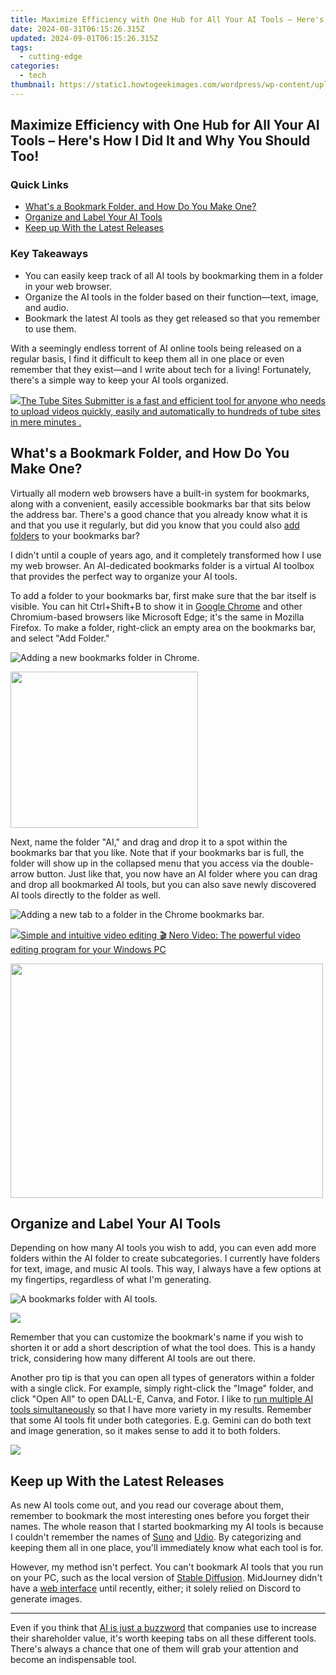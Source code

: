 ```yaml
---
title: Maximize Efficiency with One Hub for All Your AI Tools – Here's How I Did It and Why You Should Too!
date: 2024-08-31T06:15:26.315Z
updated: 2024-09-01T06:15:26.315Z
tags:
  - cutting-edge
categories:
  - tech
thumbnail: https://static1.howtogeekimages.com/wordpress/wp-content/uploads/2024/07/browser-window-with-a-page-being-bookmarked.jpg
---
```


## Maximize Efficiency with One Hub for All Your AI Tools – Here's How I Did It and Why You Should Too!

### Quick Links

* [What's a Bookmark Folder, and How Do You Make One?](https://fake-location.techidaily.com/full-guide-to-fix-itoolab-anygo-not-working-on-apple-iphone-12-mini-drfone-by-drfone-virtual-ios/)
* [Organize and Label Your AI Tools](https://easy-unlock-android.techidaily.com/in-2024-how-to-unlock-realme-c33-2023-bootloader-easily-by-drfone-android/)
* [Keep up With the Latest Releases](https://tech-recovery.techidaily.com/how-to-efficiently-upload-a-collection-of-photos-to-your-facebook-profile/)

### Key Takeaways

* You can easily keep track of all AI tools by bookmarking them in a folder in your web browser.
* Organize the AI tools in the folder based on their function—text, image, and audio.
* Bookmark the latest AI tools as they get released so that you remember to use them.

 With a seemingly endless torrent of AI online tools being released on a regular basis, I find it difficult to keep them all in one place or even remember that they exist—and I write about tech for a living! Fortunately, there's a simple way to keep your AI tools organized.

<!-- affiliate ads begin -->
<a href="https://secure.2checkout.com/order/checkout.php?PRODS=4531356&QTY=1&AFFILIATE=108875&CART=1"><img src="https://secure.avangate.com/images/merchant/8fdd149fcaa7058caccc9c4ad5b0d89a/products/tss-box.JPG" border="0">The Tube Sites Submitter is a fast and efficient tool for anyone who needs to upload videos quickly, easily and automatically to hundreds of tube sites in mere minutes . </a>
<!-- affiliate ads end -->
##  What's a Bookmark Folder, and How Do You Make One?

 Virtually all modern web browsers have a built-in system for bookmarks, along with a convenient, easily accessible bookmarks bar that sits below the address bar. There's a good chance that you already know what it is and that you use it regularly, but did you know that you could also [add folders](https://win-amazing.techidaily.com/guide-to-flawless-epson-xp-410-printer-driver-installation-on-windows-computers/) to your bookmarks bar?

 I didn't until a couple of years ago, and it completely transformed how I use my web browser. An AI-dedicated bookmarks folder is a virtual AI toolbox that provides the perfect way to organize your AI tools.

 To add a folder to your bookmarks bar, first make sure that the bar itself is visible. You can hit Ctrl+Shift+B to show it in [Google Chrome](https://unlock-android.techidaily.com/how-to-unlock-google-pixel-8-pro-phone-pattern-lock-without-factory-reset-by-drfone-android/) and other Chromium-based browsers like Microsoft Edge; it's the same in Mozilla Firefox. To make a folder, right-click an empty area on the bookmarks bar, and select "Add Folder."

![Adding a new bookmarks folder in Chrome.](https://static1.howtogeekimages.com/wordpress/wp-content/uploads/2024/07/2024-07-19_01h28_44.png) 

<!-- affiliate ads begin -->
<a href="https://boody-eco-wear.pxf.io/c/5597632/1567905/13846" target="_top" id="1567905"><img src="//a.impactradius-go.com/display-ad/13846-1567905" border="0" alt="" width="300" height="250"/></a><img height="0" width="0" src="https://imp.pxf.io/i/5597632/1567905/13846" style="position:absolute;visibility:hidden;" border="0" />
<!-- affiliate ads end -->
 Next, name the folder "AI," and drag and drop it to a spot within the bookmarks bar that you like. Note that if your bookmarks bar is full, the folder will show up in the collapsed menu that you access via the double-arrow button. Just like that, you now have an AI folder where you can drag and drop all bookmarked AI tools, but you can also save newly discovered AI tools directly to the folder as well.

![Adding a new tab to a folder in the Chrome bookmarks bar.](https://static1.howtogeekimages.com/wordpress/wp-content/uploads/2024/07/2-9.png) 

<!-- affiliate ads begin -->
<a href="https://store.nero.com/order/checkout.php?PRODS=42296685&QTY=1&AFFILIATE=108875&CART=1"><img src="http://cdnwww.nero.com/nero-com-wAssets/img/banners/2022/video-pp/ScreenshotSlider/Nero-Video-Advanced-editing.JPG" border="0">Simple and intuitive video editing
🎬 Nero Video:
The powerful video editing program for your Windows PC</a>
<!-- affiliate ads end -->
<!-- affiliate ads begin -->
<a href="https://electronicx.pxf.io/c/5597632/1872456/14483" target="_top" id="1872456"><img src="//a.impactradius-go.com/display-ad/14483-1872456" border="0" alt="" width="500" height="375"/></a><img height="0" width="0" src="https://imp.pxf.io/i/5597632/1872456/14483" style="position:absolute;visibility:hidden;" border="0" />
<!-- affiliate ads end -->
##  Organize and Label Your AI Tools

 Depending on how many AI tools you wish to add, you can even add more folders within the AI folder to create subcategories. I currently have folders for text, image, and music AI tools. This way, I always have a few options at my fingertips, regardless of what I'm generating.

![A bookmarks folder with AI tools.](https://static1.howtogeekimages.com/wordpress/wp-content/uploads/2024/07/3-8.png) 

<!-- affiliate ads begin -->
<a href="https://secure.2checkout.com/order/checkout.php?PRODS=4620778&QTY=1&AFFILIATE=108875&CART=1"><img src="https://secure.avangate.com/images/merchant/07dd4d5a72f5740ef0f035f201951476/300__250banner.jpg" border="0"></a>
<!-- affiliate ads end -->
 Remember that you can customize the bookmark's name if you wish to shorten it or add a short description of what the tool does. This is a handy trick, considering how many different AI tools are out there.

 Another pro tip is that you can open all types of generators within a folder with a single click. For example, simply right-click the "Image" folder, and click "Open All" to open DALL-E, Canva, and Fotor. I like to [run multiple AI tools simultaneously](https://some-techniques.techidaily.com/updated-from-canvas-to-crypto-top-7-artwork-conversion-platforms/) so that I have more variety in my results. Remember that some AI tools fit under both categories. E.g. Gemini can do both text and image generation, so it makes sense to add it to both folders.

<!-- affiliate ads begin -->
<a href="https://secure.2checkout.com/order/checkout.php?PRODS=4621764&QTY=1&AFFILIATE=108875&CART=1"><img src="https://www.x-mirage.com/x-mirage/img/page-home.jpg" border="0"></a>
<!-- affiliate ads end -->
##  Keep up With the Latest Releases

 As new AI tools come out, and you read our coverage about them, remember to bookmark the most interesting ones before you forget their names. The whole reason that I started bookmarking my AI tools is because I couldn't remember the names of [Suno](https://extra-skills.techidaily.com/updated-select-15-professional-luts-to-boost-gopro-cinematography/) and [Udio](https://extra-lessons.techidaily.com/cutting-to-perfection-the-science-of-online-photo-trimming/). By categorizing and keeping them all in one place, you'll immediately know what each tool is for.

 However, my method isn't perfect. You can't bookmark AI tools that you run on your PC, such as the local version of [Stable Diffusion](https://some-skills.techidaily.com/the-ultimate-win10-strategy-for-successful-zoom-sessions-for-2024/). MidJourney didn't have a [web interface](https://fox-links.techidaily.com/updated-2024-approved-selective-picks-for-audible-transformation-technologies/) until recently, either; it solely relied on Discord to generate images.

---

 Even if you think that [AI is just a buzzword](https://phone-solutions.techidaily.com/in-2024-is-fake-gps-location-spoofer-a-good-choice-on-realme-12plus-5g-drfone-by-drfone-virtual-android/) that companies use to increase their shareholder value, it's worth keeping tabs on all these different tools. There's always a chance that one of them will grab your attention and become an indispensable tool.

<ins class="adsbygoogle"
     style="display:block"
     data-ad-format="autorelaxed"
     data-ad-client="ca-pub-7571918770474297"
     data-ad-slot="1223367746"></ins>



<ins class="adsbygoogle"
     style="display:block"
     data-ad-client="ca-pub-7571918770474297"
     data-ad-slot="8358498916"
     data-ad-format="auto"
     data-full-width-responsive="true"></ins>


